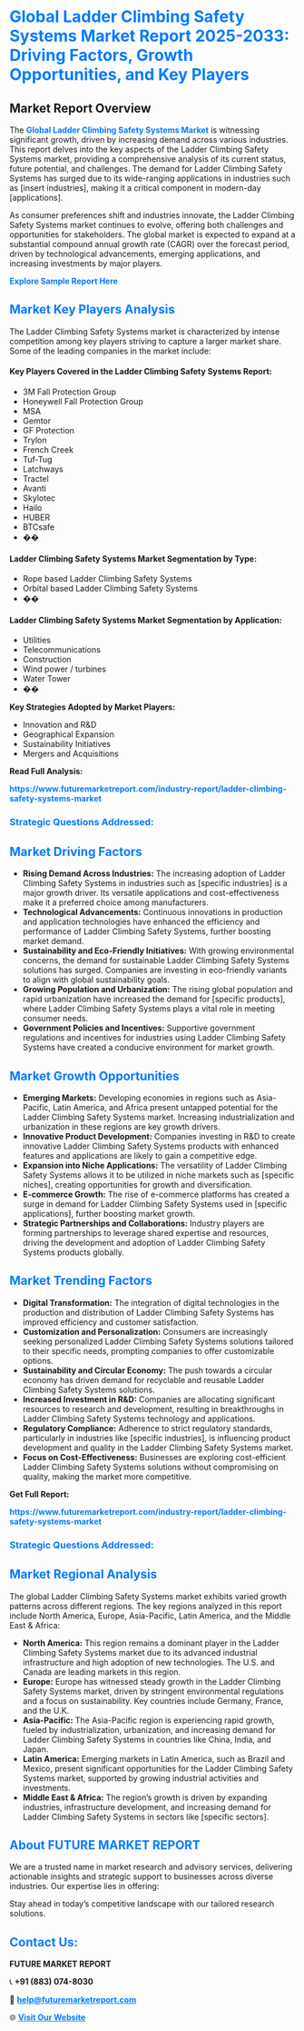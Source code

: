 <h1 style="color: #007BFF;">Global Ladder Climbing Safety Systems Market Report 2025-2033: Driving Factors, Growth Opportunities, and Key Players</h1>

<section id="overview">
<h2>Market Report Overview</h2>
<p>The <a href="https://www.futuremarketreport.com/industry-report/ladder-climbing-safety-systems-market" style="color: #007BFF; text-decoration: none;"><strong>Global Ladder Climbing Safety Systems Market</strong></a> is witnessing significant growth, driven by increasing demand across various industries. This report delves into the key aspects of the Ladder Climbing Safety Systems market, providing a comprehensive analysis of its current status, future potential, and challenges. The demand for Ladder Climbing Safety Systems has surged due to its wide-ranging applications in industries such as [insert industries], making it a critical component in modern-day [applications].</p>
<p>As consumer preferences shift and industries innovate, the Ladder Climbing Safety Systems market continues to evolve, offering both challenges and opportunities for stakeholders. The global market is expected to expand at a substantial compound annual growth rate (CAGR) over the forecast period, driven by technological advancements, emerging applications, and increasing investments by major players.</p>
</section>

<section id="overview">
<p><a href="https://www.futuremarketreport.com/request-sample/reportId=118551" style="color: #007BFF; text-decoration: none;"><strong>Explore Sample Report Here</strong></a></p>
</section>

<section id="key-players">
<h2 style="color: #007BFF;">Market Key Players Analysis</h2>
<p>The Ladder Climbing Safety Systems market is characterized by intense competition among key players striving to capture a larger market share. Some of the leading companies in the market include:</p>
<h4>Key Players Covered in the Ladder Climbing Safety Systems Report:</h4>
<ul><li>3M Fall Protection Group</li><li>Honeywell Fall Protection Group</li><li>MSA</li><li>Gemtor</li><li>GF Protection</li><li>Trylon</li><li>French Creek</li><li>Tuf-Tug</li><li>Latchways</li><li>Tractel</li><li>Avanti</li><li>Skylotec</li><li>Hailo</li><li>HUBER</li><li>BTCsafe</li><li>��</li></ul>
<h4>Ladder Climbing Safety Systems Market Segmentation by Type:</h4>
<ul><li>Rope based Ladder Climbing Safety Systems</li><li>Orbital based Ladder Climbing Safety Systems</li><li>��</li></ul>

<h4>Ladder Climbing Safety Systems Market Segmentation by Application:</h4>
<ul><li>Utilities</li><li>Telecommunications</li><li>Construction</li><li>Wind power / turbines</li><li>Water Tower</li><li>��</li></ul>
<p><strong>Key Strategies Adopted by Market Players:</strong></p>
<ul>
<li>Innovation and R&D</li>
<li>Geographical Expansion</li>
<li>Sustainability Initiatives</li>
<li>Mergers and Acquisitions</li>
</ul>
</section>

<section>
<p><strong>Read Full Analysis: </strong></p><a href="https://www.futuremarketreport.com/industry-report/ladder-climbing-safety-systems-market" style="color: #007BFF; text-decoration: none;"><strong>https://www.futuremarketreport.com/industry-report/ladder-climbing-safety-systems-market</strong></a>
<h3 style="color: #007BFF;">Strategic Questions Addressed:</h3>
</section>

<section id="driving-factors">
<h2 style="color: #007BFF;">Market Driving Factors</h2>
<ul>
<li><strong>Rising Demand Across Industries:</strong> The increasing adoption of Ladder Climbing Safety Systems in industries such as [specific industries] is a major growth driver. Its versatile applications and cost-effectiveness make it a preferred choice among manufacturers.</li>
<li><strong>Technological Advancements:</strong> Continuous innovations in production and application technologies have enhanced the efficiency and performance of Ladder Climbing Safety Systems, further boosting market demand.</li>
<li><strong>Sustainability and Eco-Friendly Initiatives:</strong> With growing environmental concerns, the demand for sustainable Ladder Climbing Safety Systems solutions has surged. Companies are investing in eco-friendly variants to align with global sustainability goals.</li>
<li><strong>Growing Population and Urbanization:</strong> The rising global population and rapid urbanization have increased the demand for [specific products], where Ladder Climbing Safety Systems plays a vital role in meeting consumer needs.</li>
<li><strong>Government Policies and Incentives:</strong> Supportive government regulations and incentives for industries using Ladder Climbing Safety Systems have created a conducive environment for market growth.</li>
</ul>
</section>

<section id="growth-opportunities">
<h2 style="color: #007BFF;">Market Growth Opportunities</h2>
<ul>
<li><strong>Emerging Markets:</strong> Developing economies in regions such as Asia-Pacific, Latin America, and Africa present untapped potential for the Ladder Climbing Safety Systems market. Increasing industrialization and urbanization in these regions are key growth drivers.</li>
<li><strong>Innovative Product Development:</strong> Companies investing in R&D to create innovative Ladder Climbing Safety Systems products with enhanced features and applications are likely to gain a competitive edge.</li>
<li><strong>Expansion into Niche Applications:</strong> The versatility of Ladder Climbing Safety Systems allows it to be utilized in niche markets such as [specific niches], creating opportunities for growth and diversification.</li>
<li><strong>E-commerce Growth:</strong> The rise of e-commerce platforms has created a surge in demand for Ladder Climbing Safety Systems used in [specific applications], further boosting market growth.</li>
<li><strong>Strategic Partnerships and Collaborations:</strong> Industry players are forming partnerships to leverage shared expertise and resources, driving the development and adoption of Ladder Climbing Safety Systems products globally.</li>
</ul>
</section>

<section id="trending-factors">
<h2 style="color: #007BFF;">Market Trending Factors</h2>
<ul>
<li><strong>Digital Transformation:</strong> The integration of digital technologies in the production and distribution of Ladder Climbing Safety Systems has improved efficiency and customer satisfaction.</li>
<li><strong>Customization and Personalization:</strong> Consumers are increasingly seeking personalized Ladder Climbing Safety Systems solutions tailored to their specific needs, prompting companies to offer customizable options.</li>
<li><strong>Sustainability and Circular Economy:</strong> The push towards a circular economy has driven demand for recyclable and reusable Ladder Climbing Safety Systems solutions.</li>
<li><strong>Increased Investment in R&D:</strong> Companies are allocating significant resources to research and development, resulting in breakthroughs in Ladder Climbing Safety Systems technology and applications.</li>
<li><strong>Regulatory Compliance:</strong> Adherence to strict regulatory standards, particularly in industries like [specific industries], is influencing product development and quality in the Ladder Climbing Safety Systems market.</li>
<li><strong>Focus on Cost-Effectiveness:</strong> Businesses are exploring cost-efficient Ladder Climbing Safety Systems solutions without compromising on quality, making the market more competitive.</li>
</ul>
</section>

<section>
<p><strong>Get Full Report: </strong></p><a href="https://www.futuremarketreport.com/industry-report/ladder-climbing-safety-systems-market" style="color: #007BFF; text-decoration: none;"><strong>https://www.futuremarketreport.com/industry-report/ladder-climbing-safety-systems-market</strong></a>
<h3 style="color: #007BFF;">Strategic Questions Addressed:</h3>
</section>


<section id="regional-analysis">
<h2 style="color: #007BFF;">Market Regional Analysis</h2>
<p>The global Ladder Climbing Safety Systems market exhibits varied growth patterns across different regions. The key regions analyzed in this report include North America, Europe, Asia-Pacific, Latin America, and the Middle East & Africa:</p>
<ul>
<li><strong>North America:</strong> This region remains a dominant player in the Ladder Climbing Safety Systems market due to its advanced industrial infrastructure and high adoption of new technologies. The U.S. and Canada are leading markets in this region.</li>
<li><strong>Europe:</strong> Europe has witnessed steady growth in the Ladder Climbing Safety Systems market, driven by stringent environmental regulations and a focus on sustainability. Key countries include Germany, France, and the U.K.</li>
<li><strong>Asia-Pacific:</strong> The Asia-Pacific region is experiencing rapid growth, fueled by industrialization, urbanization, and increasing demand for Ladder Climbing Safety Systems in countries like China, India, and Japan.</li>
<li><strong>Latin America:</strong> Emerging markets in Latin America, such as Brazil and Mexico, present significant opportunities for the Ladder Climbing Safety Systems market, supported by growing industrial activities and investments.</li>
<li><strong>Middle East & Africa:</strong> The region’s growth is driven by expanding industries, infrastructure development, and increasing demand for Ladder Climbing Safety Systems in sectors like [specific sectors].</li>
</ul>
</section>

<footer>
<h2 style="color: #007BFF;">About FUTURE MARKET REPORT</h2>
<p>We are a trusted name in market research and advisory services, delivering actionable insights and strategic support to businesses across diverse industries. Our expertise lies in offering:</p>

<p>Stay ahead in today’s competitive landscape with our tailored research solutions.</p>

<h2 style="color: #007BFF;">Contact Us:</h2>
<p><strong>FUTURE MARKET REPORT</strong></p>
<p>📞 <strong>+91 (883) 074-8030</strong></p>
<p>📧 <strong><a href="mailto:help@futuremarketreport.com" style="color: #007BFF;">help@futuremarketreport.com</a></strong></p>
<p>🌐 <strong><a href="https://www.futuremarketreport.com/" style="color: #007BFF;">Visit Our Website</a></strong></p>
</footer>